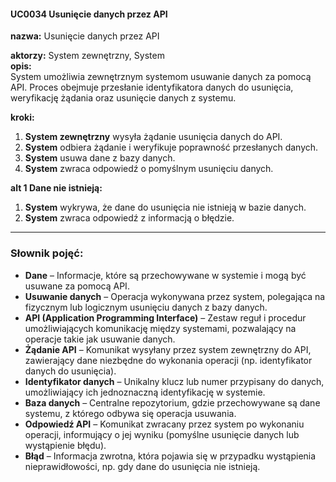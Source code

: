 #### UC0034 Usunięcie danych przez API
**nazwa:** Usunięcie danych przez API

**aktorzy:** System zewnętrzny, System  
**opis:**  
System umożliwia zewnętrznym systemom usuwanie danych za pomocą API. Proces obejmuje przesłanie identyfikatora danych do usunięcia, weryfikację żądania oraz usunięcie danych z systemu.  

**kroki:**  
1. **System zewnętrzny** wysyła żądanie usunięcia danych do API.  
2. **System** odbiera żądanie i weryfikuje poprawność przesłanych danych.
3. **System** usuwa dane z bazy danych.  
4. **System** zwraca odpowiedź o pomyślnym usunięciu danych.  

**alt 1 Dane nie istnieją:**  
1. **System** wykrywa, że dane do usunięcia nie istnieją w bazie danych.  
2. **System** zwraca odpowiedź z informacją o błędzie.  

---

### Słownik pojęć:
- **Dane** – Informacje, które są przechowywane w systemie i mogą być usuwane za pomocą API. 
- **Usuwanie danych** – Operacja wykonywana przez system, polegająca na fizycznym lub logicznym usunięciu danych z bazy danych.
- **API (Application Programming Interface)** – Zestaw reguł i procedur umożliwiających komunikację między systemami, pozwalający na operacje takie jak usuwanie danych.
- **Żądanie API** – Komunikat wysyłany przez system zewnętrzny do API, zawierający dane niezbędne do wykonania operacji (np. identyfikator danych do usunięcia).
- **Identyfikator danych** – Unikalny klucz lub numer przypisany do danych, umożliwiający ich jednoznaczną identyfikację w systemie.
- **Baza danych** – Centralne repozytorium, gdzie przechowywane są dane systemu, z którego odbywa się operacja usuwania.
- **Odpowiedź API** – Komunikat zwracany przez system po wykonaniu operacji, informujący o jej wyniku (pomyślne usunięcie danych lub wystąpienie błędu).
- **Błąd** – Informacja zwrotna, która pojawia się w przypadku wystąpienia nieprawidłowości, np. gdy dane do usunięcia nie istnieją.
